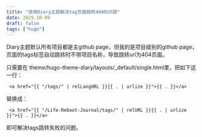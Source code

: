 ```yaml
---
title: "使用Diary主题解决tag页面跳转404的问题"
date: 2025-10-09
draft: false
tags: ["hugo"]
---
```


Diary主题默认所有项目都是主github page，但我的是项目级别的github page，页面的tags标签自动跳转时不带项目名称，导致跳转url为404页面。

只需要在 theme/hugo-theme-diary/layouts/_default/single.html里，把如下这一行：

` <a href="{{ "/tags/" | relLangURL }}{{ . | urlize }}">{{ . }}</a>`

替换成：

` <a href="{{ "/Life-Reboot-Journal/tags/" | relURL }}{{ . | urlize }}">{{ . }}</a>`

即可解决tags跳转失败的问题。